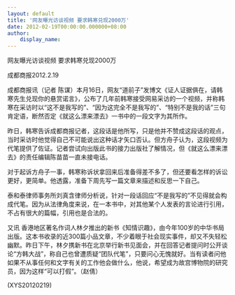 ```yaml
---
layout: default
title: '网友曝光访谈视频 要求韩寒兑现2000万'
date: 2012-02-19T00:00:00.000000+08:00
author:
    display_name: 
---
```


网友曝光访谈视频 要求韩寒兑现2000万

成都商报2012.2.19

成都商报讯（记者 陈谋）本月16日，网友“道前子”发博文《证人证据俱在，请韩寒先生兑现你的悬赏诺言》，公布了几年前韩寒接受网易采访的一个视频，并称韩寒在采访时以“这不是我写的”、“因为这完全不是我写的”、“特别不是我的话”三句肯定语，断然否定《就这么漂来漂去》一书中的一段文字为其所作。

昨日，韩寒告诉成都商报记者，这段话是他所写，只是他并不赞成这段话的观点，当时采访时他觉得自己不可能说出这种话才矢口否认。但方舟子认为，这段视频为代笔提供了佐证。记者尝试向出版此书的接力出版社了解情况，但《就这么漂来漂去》的责任编辑陈苗苗一直未接电话。

对于起诉方舟子一事，韩寒称诉状拿回来后准备得差不多了，但还要看怎样的诉讼更好，更简单。他透露，准备下周先写一篇文章来描述和反思一下自己。

泰和泰律师事务所刘真含律师分析说，针对一段话回应“不是我写的”不见得就会构成代笔。因为从法律角度来说，在一本书中，对其他某个人发表的言论进行引用，不占有很大的篇幅，引用也是合法的。

又讯 香港地区著名作词人林夕推出的新书《知情识趣》，由今年100岁的中华书局出版。这本书收录的近300篇小品文章，不少着眼于社会现实事件，却又不失轻松幽默。昨日下午，林夕携新书在北京举行新书见面会，并在回答记者提问时公开谈论“方韩大战”，称自己也曾遭质疑“团队代笔”，只要问心无愧就好。当有读者问他如果不从事任何和文字有关的工作他会做什么，他说，希望成为故宫博物院的研究员，因为这样“可以打假”。（赵倩）

(XYS20120219)

